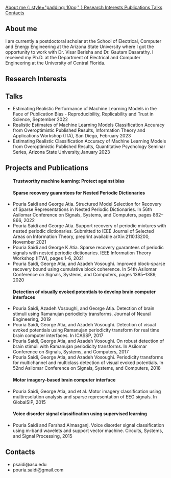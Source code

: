 <a href="#section1">About me {: style="padding: 10px;" } </a>  <a href="#section2">Research Interests </a>  <a href="#section4">Publications </a> <a href="#section3">Talks </a> <a href="#section5">Contacts </a>



<h2 id="section1"> About me</h2>
<p>
I am currently a postdoctoral scholar at the School of Electrical, Computer and Energy Engineering at the Arizona State University where I got the opportunity to work with Dr. Visar Berisha and Dr. Gautam Dasarathy. I received my Ph.D. at the Department of Electrical and Computer Engineering at the University of Central Florida.
</p>

 
<h2 id="section2">Research Interests</h2>
<p>
 
</p>


<h2 id="section3">Talks</h2>
<p>
 <ul>
  <li>Estimating Realistic Performance of Machine Learning Models in the Face of Publication Bias - Reproducibility, Replicability and Trust in Science, September 2022</li>
  <li> Realistic Estimates of Machine Learning Models Classification Accuracy from Overoptimistic Published Results, Information Theory and Applications Workshop (ITA), San Diego, February 2023</li>
  <li>Estimating Realistic Classification Accuracy of Machine Learning Models from Overoptimistic
Published Results, Quantitative Psychology Seminar Series, Arizona State University,January 2023 </li>
</ul>
 </p>
 
  
<h2 id="section4">Projects and Publications</h2>
<p>
<ul>
 
<h4 id="trust">Trustworthy machine learning: Protect against bias</h2>

 
<h4 id="sparse_guarantees"> Sparse recovery guarantees for Nested Periodic Dictionaries
</h2>

<li> Pouria Saidi and George Atia. Structured Model Selection for Recovery of Sparse Representations in Nested Periodic Dictionaries.  In 56th Asilomar Conference on Signals, Systems, and Computers, pages 862–866, 2022 </li>
 <li> Pouria Saidi and George Atia. Support recovery of periodic mixtures with nested periodic dictionaries. Submitted to
IEEE Journal of Selected Areas on Information Theory, preprint available arXiv:2110.13200, November 2021 </li>
<li>Pouria Saidi and George K Atia. Sparse recovery guarantees of periodic signals with nested periodic dictionaries.
IEEE Information Theory Workshop (ITW), pages 1–6, 2021 </li>
<li>Pouria Saidi, George Atia, and Azadeh Vosoughi. Improved block-sparse recovery bound using cumulative block
coherence. In 54th Asilomar Conference on Signals, Systems, and Computers, pages 1385–1389, 2020 </li>
</li>

<h4 id="rptdet">Detection of visually evoked potentials to develop brain computer interfaces</h4>

<li> Pouria Saidi, Azadeh Vosoughi, and George Atia. Detection of brain stimuli using Ramanujan periodicity transforms.
Journal of Neural Engineering, 2019 </li>
<li> Pouria Saidi, George Atia, and Azadeh Vosoughi. Detection of visual evoked potentials using Ramanujan periodicity
transform for real time brain computer interfaces. In ICASSP, 2017 </li>
<li> Pouria Saidi, George Atia, and Azadeh Vosoughi. On robust detection of brain stimuli with Ramanujan periodicity
transforms. In Asilomar Conference on Signals, Systems, and Computers, 2017 </li>
<li> Pouria Saidi, George Atia, and Azadeh Vosoughi. Periodicity transforms for multichannel and multiclass detection of
visual evoked potentials. In 52nd Asilomar Conference on Signals, Systems, and Computers, 2018 </li>

<h4 id="trust">Motor imagery-based brain computer interface</h2>

<li> Pouria Saidi, George Atia, and et al. Motor imagery classification using multiresolution analysis and sparse
representation of EEG signals. In GlobalSIP, 2015 </li>


<h4 id="trust">Voice disorder signal classification using supervised learning</h2>
<li> Pouria Saidi and Farshad Almasganj. Voice disorder signal classification using m-band wavelets and support vector
machine. Circuits, Systems, and Signal Processing, 2015 </li>

</ul>
</p>

<h2 id="section5">Contacts</h2>
<p> 
  <ul>
 <li>psaidi@asu.edu</li>
 <li> pouria.saidi@gmail.com</li>
 </ul>
</p>

 


